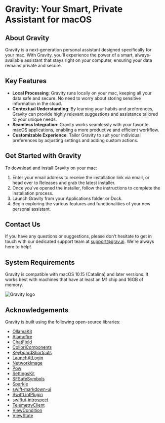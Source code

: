 # Gravity: Your Smart, Private Assistant for macOS

## About Gravity

Gravity is a next-generation personal assistant designed specifically for your mac. With Gravity, you'll experience the power of a smart, always-available assistant that stays right on your computer, ensuring your data remains private and secure.

## Key Features

- **Local Processing**: Gravity runs locally on your mac, keeping all your data safe and secure. No need to worry about storing sensitive information in the cloud.
- **Contextual Understanding**: By learning your habits and preferences, Gravity can provide highly relevant suggestions and assistance tailored to your unique needs.
- **Seamless Integration**: Gravity works seamlessly with your favorite macOS applications, enabling a more productive and efficient workflow.
- **Customizable Experience**: Tailor Gravity to suit your individual preferences by adjusting settings and adding custom actions.

## Get Started with Gravity

To download and install Gravity on your mac:

1. Enter your email address to receive the installation link via email, or head over to Releases and grab the latest installer.
2. Once you've opened the installer, follow the instructions to complete the installation process.
3. Launch Gravity from your Applications folder or Dock.
4. Begin exploring the various features and functionalities of your new personal assistant.

## Contact Us

If you have any questions or suggestions, please don't hesitate to get in touch with our dedicated support team at [support@grav.ai](mailto:support@grav.ai). We're always here to help!

## System Requirements

Gravity is compatible with macOS 10.15 (Catalina) and later versions. It works best with machines that have at least an M1 chip and 16GB of memory.

![Gravity logo](https://github.com/InvisibilityInc/GravityAI/blob/master/AppIcon.png)

## Acknowledgements

Gravity is built using the following open-source libraries:

- [OllamaKit]()
- [Alamofire]()
- [ChatField]()
- [ColibriComponents]()
- [KeyboardShortcuts]()
- [LaunchAtLogin]()
- [NetworkImage]()
- [Pow]()
- [SettingsKit]()
- [SFSafeSymbols]()
- [Sparkle]()
- [swift-markdown-ui]()
- [SwiftLintPlugin]()
- [swiftui-introspect]()
- [TelemetryClient]()
- [ViewCondition]()
- [ViewState]()
